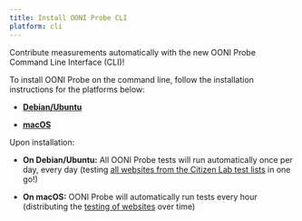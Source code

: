 ```yaml
---
title: Install OONI Probe CLI
platform: cli
---
```


Contribute measurements automatically with the new OONI Probe Command Line Interface (CLI)!

To install OONI Probe on the command line, follow the installation instructions for the platforms below:

* **[Debian/Ubuntu](/install/cli/ubuntu-debian)**

* **[macOS](/install/cli/macos)**

Upon installation:

* **On Debian/Ubuntu:** All OONI Probe tests will run automatically once per day, every day (testing [all websites from the Citizen Lab test lists](https://ooni.org/support/faq/#which-websites-will-i-test-for-censorship-with-ooni-probe) in one go!)

* **On macOS:** OONI Probe will automatically run tests every hour (distributing the [testing of websites](https://ooni.org/support/faq/#which-websites-will-i-test-for-censorship-with-ooni-probe) over time) 
